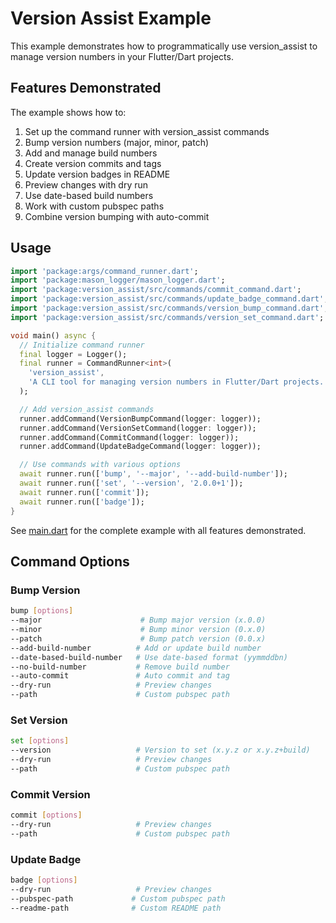 # Version Assist Example

This example demonstrates how to programmatically use version_assist to manage version numbers in your Flutter/Dart projects.

## Features Demonstrated

The example shows how to:

1. Set up the command runner with version_assist commands
2. Bump version numbers (major, minor, patch)
3. Add and manage build numbers
4. Create version commits and tags
5. Update version badges in README
6. Preview changes with dry run
7. Use date-based build numbers
8. Work with custom pubspec paths
9. Combine version bumping with auto-commit

## Usage

```dart
import 'package:args/command_runner.dart';
import 'package:mason_logger/mason_logger.dart';
import 'package:version_assist/src/commands/commit_command.dart';
import 'package:version_assist/src/commands/update_badge_command.dart';
import 'package:version_assist/src/commands/version_bump_command.dart';
import 'package:version_assist/src/commands/version_set_command.dart';

void main() async {
  // Initialize command runner
  final logger = Logger();
  final runner = CommandRunner<int>(
    'version_assist',
    'A CLI tool for managing version numbers in Flutter/Dart projects.',
  );

  // Add version_assist commands
  runner.addCommand(VersionBumpCommand(logger: logger));
  runner.addCommand(VersionSetCommand(logger: logger));
  runner.addCommand(CommitCommand(logger: logger));
  runner.addCommand(UpdateBadgeCommand(logger: logger));

  // Use commands with various options
  await runner.run(['bump', '--major', '--add-build-number']);
  await runner.run(['set', '--version', '2.0.0+1']);
  await runner.run(['commit']);
  await runner.run(['badge']);
}
```

See [main.dart](main.dart) for the complete example with all features demonstrated.

## Command Options

### Bump Version
```bash
bump [options]
--major                      # Bump major version (x.0.0)
--minor                      # Bump minor version (0.x.0)
--patch                      # Bump patch version (0.0.x)
--add-build-number          # Add or update build number
--date-based-build-number   # Use date-based format (yymmddbn)
--no-build-number           # Remove build number
--auto-commit               # Auto commit and tag
--dry-run                   # Preview changes
--path                      # Custom pubspec path
```

### Set Version
```bash
set [options]
--version                   # Version to set (x.y.z or x.y.z+build)
--dry-run                   # Preview changes
--path                      # Custom pubspec path
```

### Commit Version
```bash
commit [options]
--dry-run                   # Preview changes
--path                      # Custom pubspec path
```

### Update Badge
```bash
badge [options]
--dry-run                   # Preview changes
--pubspec-path             # Custom pubspec path
--readme-path              # Custom README path
